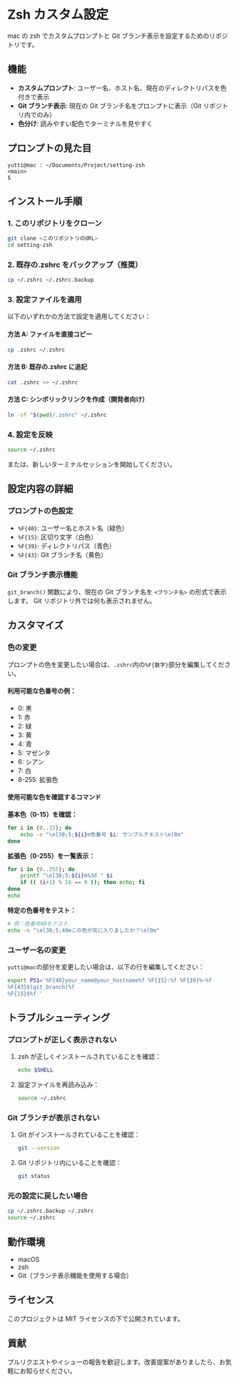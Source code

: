 # Zsh カスタム設定

mac の zsh でカスタムプロンプトと Git ブランチ表示を設定するためのリポジトリです。

## 機能

- **カスタムプロンプト**: ユーザー名、ホスト名、現在のディレクトリパスを色付きで表示
- **Git ブランチ表示**: 現在の Git ブランチ名をプロンプトに表示（Git リポジトリ内でのみ）
- **色分け**: 読みやすい配色でターミナルを見やすく

## プロンプトの見た目

```
yutti@mac : ~/Documents/Project/setting-zsh
<main>
$
```

## インストール手順

### 1. このリポジトリをクローン

```bash
git clone <このリポジトリのURL>
cd setting-zsh
```

### 2. 既存の.zshrc をバックアップ（推奨）

```bash
cp ~/.zshrc ~/.zshrc.backup
```

### 3. 設定ファイルを適用

以下のいずれかの方法で設定を適用してください：

#### 方法 A: ファイルを直接コピー

```bash
cp .zshrc ~/.zshrc
```

#### 方法 B: 既存の.zshrc に追記

```bash
cat .zshrc >> ~/.zshrc
```

#### 方法 C: シンボリックリンクを作成（開発者向け）

```bash
ln -sf "$(pwd)/.zshrc" ~/.zshrc
```

### 4. 設定を反映

```bash
source ~/.zshrc
```

または、新しいターミナルセッションを開始してください。

## 設定内容の詳細

### プロンプトの色設定

- `%F{40}`: ユーザー名とホスト名（緑色）
- `%F{15}`: 区切り文字（白色）
- `%F{39}`: ディレクトリパス（青色）
- `%F{43}`: Git ブランチ名（黄色）

### Git ブランチ表示機能

`git_branch()` 関数により、現在の Git ブランチ名を `<ブランチ名>` の形式で表示します。
Git リポジトリ外では何も表示されません。

## カスタマイズ

### 色の変更

プロンプトの色を変更したい場合は、`.zshrc`内の`%F{数字}`部分を編集してください。

#### 利用可能な色番号の例：

- 0: 黒
- 1: 赤
- 2: 緑
- 3: 黄
- 4: 青
- 5: マゼンタ
- 6: シアン
- 7: 白
- 8-255: 拡張色

#### 使用可能な色を確認するコマンド

**基本色（0-15）を確認：**

```bash
for i in {0..15}; do
    echo -e "\e[38;5;${i}m色番号 $i: サンプルテキスト\e[0m"
done
```

**拡張色（0-255）を一覧表示：**

```bash
for i in {0..255}; do
    printf "\e[38;5;${i}m%3d " $i
    if (( (i+1) % 16 == 0 )); then echo; fi
done
echo
```

**特定の色番号をテスト：**

```bash
# 例：色番号40をテスト
echo -e "\e[38;5;40mこの色が気に入りましたか？\e[0m"
```

### ユーザー名の変更

`yutti@mac`の部分を変更したい場合は、以下の行を編集してください：

```bash
export PS1='%F{40}your_name@your_hostname%f %F{15}:%f %F{39}%~%f
%F{43}$(git_branch)%f
%F{15}$%f '
```

## トラブルシューティング

### プロンプトが正しく表示されない

1. zsh が正しくインストールされていることを確認：

   ```bash
   echo $SHELL
   ```

2. 設定ファイルを再読み込み：
   ```bash
   source ~/.zshrc
   ```

### Git ブランチが表示されない

1. Git がインストールされていることを確認：

   ```bash
   git --version
   ```

2. Git リポジトリ内にいることを確認：
   ```bash
   git status
   ```

### 元の設定に戻したい場合

```bash
cp ~/.zshrc.backup ~/.zshrc
source ~/.zshrc
```

## 動作環境

- macOS
- zsh
- Git（ブランチ表示機能を使用する場合）

## ライセンス

このプロジェクトは MIT ライセンスの下で公開されています。

## 貢献

プルリクエストやイシューの報告を歓迎します。改善提案がありましたら、お気軽にお知らせください。
